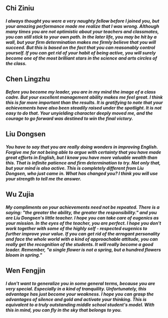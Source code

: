 ## Chi Ziniu
##### I always thought you were a very naughty fellow before I joined you, but your amazing performance made me realize that I was wrong. Although many times you are not optimistic about your teachers and classmates, you can still stick to your own path. In the later life, you may be hit by a wall, but your firm determination makes me firmly believe that you will succeed. But this is based on the fact that you can reasonably control yourself. If you can get rid of your habit of being active, you will surely become one of the most brilliant stars in the science and arts circles of the class.
## Chen Lingzhu
##### Before you become my leader, you are in my mind the image of a class cadre. But your excellent management ability makes me feel great. I think this is far more important than the results. It is gratifying to note that your achievements have also been steadily raised under the spotlight. It is not easy to do that. Your unyielding character deeply moved me, and the courage to go forward was destined to win the final victory.
## Liu Dongsen
##### You have to say that you are really doing wonders in improving English. Forgive me for not being able to argue with certainty that you have made great efforts in English, but I know you have more valuable wealth than this. That is infinite patience and firm determination to try. Not only that, but your mind is also active. This is completely different from Liu Dongsen, who just came in. What has changed you? I think you will use your strength to tell me the answer.
## Wu Zujia
##### My compliments on your achievements need not be repeated. There is a saying: "the greater the ability, the greater the responsibility." and you are Liu Dongsen's little teacher. I hope you can take care of eugenics as your mission. In the eyes of the teacher, you are perfect. I hope you don't work together with some of the highly self - respected eugenics to further improve your value. If you can get rid of the arrogant personality and face the whole world with a kind of approachable attitude, you can really get the recognition of the students. It will really become a good leader. Remember, "a single flower is not a spring, but a hundred flowers bloom in spring."
## Wen Fengjin
##### I don't want to generalize you in some general terms, because you are very special. Especially in a kind of tranquility. Unfortunately, this advantage has just become your weakness. I hope you can grasp the advantages of silence and gold and activate your thinking. This is equivalent to a truly outstanding middle school student's model. With this in mind, you can fly in the sky that belongs to you.
